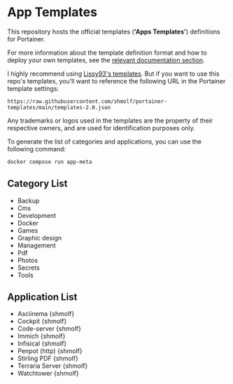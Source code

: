 # App Templates

This repository hosts the official templates (**'Apps Templates'**) definitions for Portainer.

For more information about the template definition format and how to deploy your own templates, see the [relevant documentation section](https://documentation.portainer.io/v2.0/templates/deploy_stack/).


I highly recommend using [Lissy93's templates](https://github.com/Lissy93/portainer-templates).
But if you want to use this repo's templates, you'll want to reference the following URL in the Portainer template settings:
```
https://raw.githubusercontent.com/shmolf/portainer-templates/main/templates-2.0.json
```

Any trademarks or logos used in the templates are the property of their respective owners, and are used for identification purposes only.

To generate the list of categories and applications, you can use the following command:
```bash
docker compose run app-meta
```

## Category List
<!--
Acquired by pasting the template JSON into browser DevTools, then running:
```js
console.log(
  '- '
  + Array.from(
    new Set(
      json.templates
        .flatMap((t) => t.categories)
        .map((c) => (c.charAt(0).toUpperCase() + c.slice(1)))
    )
  ).sort().join('\n- ')
)
```
-->
- Backup
- Cms
- Development
- Docker
- Games
- Graphic design
- Management
- Pdf
- Photos
- Secrets
- Tools

## Application List
<!--
Acquired by pasting the template JSON into browser DevTools, then running:
```js
console.log('- ' + Array.from(new Set(json.templates.map((t) => t.title))).sort().join('\n- '))
```
-->
- Asciinema {shmolf}
- Cockpit {shmolf}
- Code-server {shmolf}
- Immich {shmolf}
- Infisical {shmolf}
- Penpot (http) {shmolf}
- Stirling PDF {shmolf}
- Terraria Server {shmolf}
- Watchtower {shmolf}

